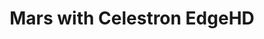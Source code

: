 ---
title: "Mars with Celestron EdgeHD"
type: Planet
tags: [mars]
group: "mars"
description: "Mars: it's more than just a red dot."
image: assets/images/gallery/mars-celestron/thumb.jpg
telescope: Celestron EdgeHD 9.25
length: "4700mm"
aperture: "235mm"
folder: mars-celestron
exposure: 0.025
lights: 1000
sessions: 1
firstCapture: 2022-07-09 
lastCapture:
noannotations: true
---